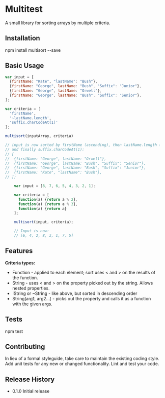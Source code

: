 Multitest
=========

A small library for sorting arrays by multiple criteria.

## Installation

  npm install multisort --save

## Basic Usage

  ```javascript
  var input = [
    {firstName: "Kate", "lastName": "Bush"},
    {firstName: "George", lastName: "Bush", "Suffix": "Junior"},
    {firstName: "George", lastName: "Orwell"},
    {firstName: "George", lastName: "Bush", "Suffix": "Senior"},
  ];

  var criteria = [
    'firstName',
    '~lastName.length',
    'suffix.charCodeAt(1)'
  ];

  multisort(inputArray, criteria)

  // input is now sorted by firstName (ascending), then lastName.length (descending),
  // and finally suffix.charCodeAt(1):
  // [
  //  {firstName: "George", lastName: "Orwell"},
  //  {firstName: "George", lastName: "Bush", "Suffix": "Senior"},
  //  {firstName: "George", lastName: "Bush", "Suffix": "Junior"},
  //  {firstName: "Kate", "lastName": "Bush"},
  // ];
  ```

  ```javascript
      var input = [8, 7, 6, 5, 4, 3, 2, 1];

      var criteria = [
        function(a) {return a % 2},
        function(a) {return a % 3},
        function(a) {return a}
      ];

      multisort(input, criteria);

      // Input is now:
      // [6, 4, 2, 8, 3, 1, 7, 5]
  ```

## Features

  **Criteria types:**

  * Function - applied to each element; sort uses < and > on the results of the function.
  * String - uses < and > on the property picked out by the string.  Allows nested properties.
  * !String or ~String - like above, but sorted in descending order
  * String(arg1, arg2...) - picks out the property and calls it as a function with the given args.



## Tests

  npm test

## Contributing

In lieu of a formal styleguide, take care to maintain the existing coding style.
Add unit tests for any new or changed functionality. Lint and test your code.

## Release History

* 0.1.0 Initial release
